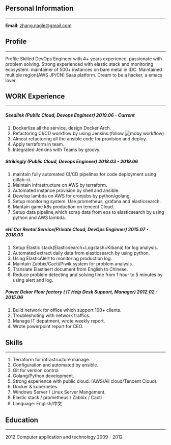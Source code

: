## Personal Information
* * *

**Email**: zhang.nagle@gmail.com

## Profile
* * *
Profile Skilled DevOps Engineer with 4+ years experience. passionate with problem solving. Strong experienced with elastic stack and monitoring ecosystem. maintainer of 500+ instances on bare metal in IDC. Maintained multiple region(AWS JP/CN) Saas platform. Dream to be a hacker, a emacs lover. 

## WORK Experience
* * *
##### Seedlink (Public Cloud, Devops Engineer) 2019.06 - Current
  1. Dockerlize all the service, design Docker Arch.
  2. Refactoring CI/CD workflow by using Jenkins.(follow ![moby](https://github.com/moby/moby/blob/master/Jenkinsfile) workflow)
  3. Almost refactoring all the ansible code for provision and deploy.
  4. Apply terraform in team.
  5. Integrated Jenkins with Teams by groovy.

##### Strikingly (Public Cloud, Devops Engineer) 2018.03 - 2019.06
  1. maintain fully automated CI/CD pipelines for code deployment using gitlab-ci. 
  2. Maintain infrastructure on AWS by terraform.  
  3. Automated instance provision by shell and ansible. 
  4. Develop lambda on AWS for cronjobs by python/golang. 
  5. Setup monitoring system. Use prometheus, grafana and elasticsearch. 
  6. Mantain game k8s production on tencent Cloud. 
  7. Setup data pipeline,which scrap data from eos to elasticsearch by using python and AWS lambda. 
   
##### eHi Car Rental Service(Private Cloud, DevOps Enginner) 2015.07 - 2018.03 
  1. Setup Elastic stack(Elasticsearch+Logstash+Kibana) for log analysis. 
  2. Automated extract daily data from elasticsearch by using python. 
  3. Using ElasticAlert to monitoring production log.  
  4. Maintain Zabbix/Cacti/Piwik system for problem analysis. 
  5. Translate Elastlaert document from English to Chinese. 
  6. Reduce problem detecting and solving time from 1 hour to 5 minutes by using alert and log. 
    
##### Power Dekor Floor factory ( IT Help Desk Support, Manager)  2012.02 - 2015.06 
  1. Build network for office which support 100+ clients. 
  2. Troubleshoting with network traffics. 
  3. Manage IT depatment, wrote weekly report. 
  4. Wrote powerpoint report for CEO. 
	 
## Skills 
* * *
  1. Terraform for infrastructure manage. 
  2. Configuration and automated by ansible. 
  3. Git for version control 
  4. Golang/Python development. 
  5. Strong experience with public cloud. (AWS/Ali cloud/Tencent Cloud). 
  6. Docker & kubernetes. 
  7. Windows Server / Linux Server Mangement. 
  8. Elastic stack / prometheus / Zabbix / Cacti 
  9. Language: English/中文 
	  
## Education 
* * *
  2012  Computer application and technology 2009 - 2012 
